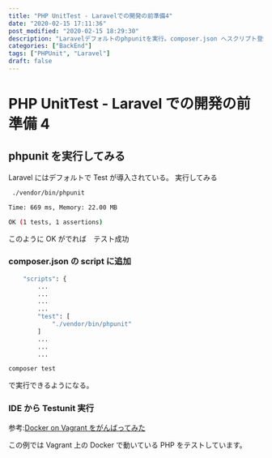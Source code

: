 ```yaml
---
title: "PHP UnitTest - Laravelでの開発の前準備4"
date: "2020-02-15 17:11:36"
post_modified: "2020-02-15 18:29:30"
description: "Laravelデフォルトのphpunitを実行。composer.json へスクリプト登録"
categories: ["BackEnd"]
tags: ["PHPUnit", "Laravel"]
draft: false
---
```


# PHP UnitTest - Laravel での開発の前準備 4

## phpunit を実行してみる

Laravel にはデフォルトで Test が導入されている。
実行してみる

```bash
 ./vendor/bin/phpunit
```

```bash
Time: 669 ms, Memory: 22.00 MB

OK (1 tests, 1 assertions)
```

このように OK がでれば　テスト成功

### composer.json の script に追加

```bash
    "scripts": {
        ...
        ...
        ...
        ...
        "test": [
            "./vendor/bin/phpunit"
        ]
        ...
        ...
        ...
```

```bash
composer test
```

で実行できるようになる。

### IDE から Testunit 実行

参考:[Docker on Vagrant をがんばってみた](https://blog.webdimension.jp/linux/docke-on-vagrant/)

この例では Vagrant 上の Docker で動いている PHP をテストしています。
